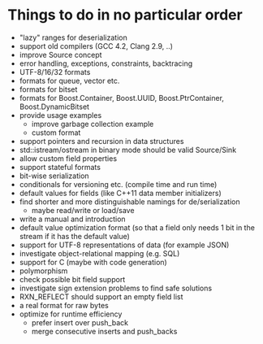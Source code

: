 Things to do in no particular order
===================================

* "lazy" ranges for deserialization
* support old compilers (GCC 4.2, Clang 2.9, ..)
* improve Source concept
* error handling, exceptions, constraints, backtracing
* UTF-8/16/32 formats
* formats for queue, vector<bool> etc.
* formats for bitset
* formats for Boost.Container, Boost.UUID, Boost.PtrContainer, Boost.DynamicBitset
* provide usage examples
  * improve garbage collection example
  * custom format
* support pointers and recursion in data structures
* std::istream/ostream in binary mode should be valid Source/Sink
* allow custom field properties
* support stateful formats
* bit-wise serialization
* conditionals for versioning etc. (compile time and run time)
* default values for fields (like C++11 data member initializers)
* find shorter and more distinguishable namings for de/serialization
  * maybe read/write or load/save
* write a manual and introduction
* default value optimization format (so that a field only needs 1 bit in the stream if
  it has the default value)
* support for UTF-8 representations of data (for example JSON)
* investigate object-relational mapping (e.g. SQL)
* support for C (maybe with code generation)
* polymorphism
* check possible bit field support
* investigate sign extension problems to find safe solutions
* RXN_REFLECT should support an empty field list
* a real format for raw bytes
* optimize for runtime efficiency
  * prefer insert over push_back
  * merge consecutive inserts and push_backs
